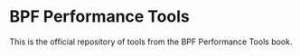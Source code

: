# BPF Performance Tools

This is the official repository of tools from the BPF Performance Tools book.
